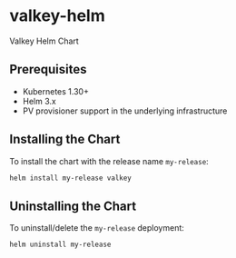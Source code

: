 # valkey-helm
Valkey Helm Chart

## Prerequisites

- Kubernetes 1.30+
- Helm 3.x
- PV provisioner support in the underlying infrastructure


## Installing the Chart

To install the chart with the release name `my-release`:

```bash
helm install my-release valkey
```

## Uninstalling the Chart

To uninstall/delete the `my-release` deployment:

```bash
helm uninstall my-release

